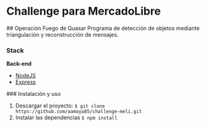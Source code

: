 # Challenge para MercadoLibre
## Operación Fuego de Quasar
Programa de detección de objetos mediante triangulación y reconstrucción de mensajes.

### Stack
**Back-end**

- [NodeJS](https://nodejs.org/)
- [Express](http://expressjs.com/pt-br/)

### Instalación y uso
1. Descargar el proyecto:
`$ git clone https://github.com/aamaya85/challenge-meli.git`
2. Instalar las dependencias
`$ npm install`
